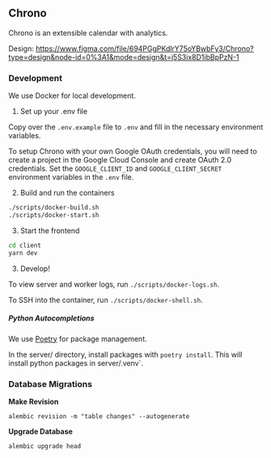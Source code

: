 ## Chrono

Chrono is an extensible calendar with analytics.

Design: https://www.figma.com/file/694PGgPKdlrY75oYBwbFy3/Chrono?type=design&node-id=0%3A1&mode=design&t=j5S3ix8D1ibBpPzN-1

### Development

We use Docker for local development.

1) Set up your .env file

Copy over the `.env.example` file to `.env` and fill in the necessary environment variables.

To setup Chrono with your own Google OAuth credentials, you will need to create a project in the Google Cloud Console and create OAuth 2.0 credentials. Set the `GOOGLE_CLIENT_ID` and `GOOGLE_CLIENT_SECRET` environment variables in the `.env` file.

2) Build and run the containers

```bash
./scripts/docker-build.sh
./scripts/docker-start.sh
```

3) Start the frontend

```bash
cd client
yarn dev
```

3) Develop!

To view server and worker logs, run `./scripts/docker-logs.sh`.

To SSH into the container, run `./scripts/docker-shell.sh`.

##### Python Autocompletions
We use [Poetry](https://python-poetry.org/) for package management.

In the server/ directory, install packages with `poetry install`. This will install python packages in server/.venv`.

### Database Migrations

**Make Revision**

`alembic revision -m "table changes" --autogenerate`

**Upgrade Database**

`alembic upgrade head`

